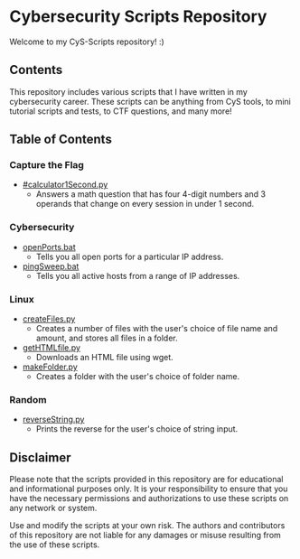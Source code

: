 # Cybersecurity Scripts Repository

Welcome to my CyS-Scripts repository! :)

## Contents

This repository includes various scripts that I have written in my cybersecurity career. These scripts can be anything from CyS tools, to mini tutorial scripts and tests, to CTF questions, and many more!

## Table of Contents

### Capture the Flag
- [#calculator1Second.py](https://github.com/EzraRC/CyS-Scripts/blob/main/calculator1Second.py)
  - Answers a math question that has four 4-digit numbers and 3 operands that change on every session in under 1 second.

### Cybersecurity
- [openPorts.bat](https://github.com/EzraRC/CyS-Scripts/blob/main/#openPorts.bat)
    - Tells you all open ports for a particular IP address.
- [pingSweep.bat](https://github.com/EzraRC/CyS-Scripts/blob/main/pingSweep.bat)
    - Tells you all active hosts from a range of IP addresses.

### Linux
- [createFiles.py](https://github.com/EzraRC/CyS-Scripts/blob/main/createFiles.py)
    - Creates a number of files with the user's choice of file name and amount, and stores all files in a folder.
- [getHTMLfile.py](https://github.com/EzraRC/CyS-Scripts/blob/main/getHTMLfile.py)
    - Downloads an HTML file using wget.
- [makeFolder.py](https://github.com/EzraRC/CyS-Scripts/blob/main/makeFolder.py)
    - Creates a folder with the user's choice of folder name.

### Random
- [reverseString.py](https://github.com/EzraRC/CyS-Scripts/blob/main/reverseString.py)
    - Prints the reverse for the user's choice of string input.


## Disclaimer

Please note that the scripts provided in this repository are for educational and informational purposes only. 
It is your responsibility to ensure that you have the necessary permissions and authorizations to use these scripts on any network or system.

Use and modify the scripts at your own risk. The authors and contributors of this repository are not liable for any damages or misuse resulting from the use of these scripts.

